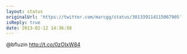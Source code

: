 ```yaml
---
layout: status
originalUrl: 'https://twitter.com/marcgg/status/301339114115067905'
isReply: true
date: 2013-02-12 14:36:58
---
```


@bfluzin http://t.co/0zOIxW84
